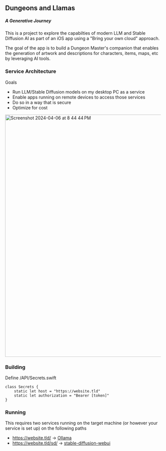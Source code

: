 ## Dungeons and Llamas
##### A Generative Journey

This is a project to explore the capabilties of modern LLM and Stable Diffusion AI as part of an iOS app using a "Bring your own cloud" approach. 

The goal of the app is to build a Dungeon Master's companion that enables the generation of artwork and descriptions for characters, items, maps, etc by leveraging AI tools. 

### Service Architecture

Goals
- Run LLM/Stable Diffusion models on my desktop PC as a service
- Enable apps running on remote devices to access those services
- Do so in a way that is secure 
- Optimize for cost

<img width="783" alt="Screenshot 2024-04-06 at 8 44 44 PM" src="https://github.com/robertwaltham/dungeonsandllamas/assets/438673/aec1c92f-8634-4b66-af39-2bbeb88c4048">

### Building

Define /API/Secrets.swift

```
class Secrets {
    static let host = "https://website.tld"
    static let authorization = "Bearer [token]"
}
```

### Running

This requires two services running on the target machine (or however your service is set up) on the following paths

- https://website.tld/ -> [Ollama](https://ollama.com/) 
- https://website.tld/sd/ -> [stable-diffusion-webui](https://github.com/AUTOMATIC1111/stable-diffusion-webui)

